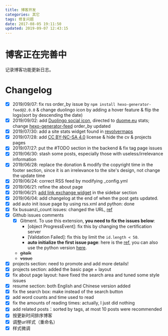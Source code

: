 ```yaml
---
title: 博客开发
categories: 其它
tags: 修复问题
date: 2017-08-05 19:11:50
updated: 2019-09-07 12:43:15
---
```

# 博客正在完善中
记录博客功能更新日志。

<!-- more -->
# Changelog
- [x] 2019/09/07: fix rss order_by issue by `npm install hexo-generator-feed@2.0.0` & change duolingo icon by adding a hover feature & flip the logs(sort by descending the date) 
- [x] 2019/09/02: add [Duolingo social icon](https://www.v2ex.com/static/img/social_duolingo.png), directed to [duome.eu](https://duome.eu/anoni15) stats; change [hexo-generator-feed](https://github.com/hexojs/hexo-generator-feed) order_by updated
- [x] 2019/07/30: add a site stats widget found in [revolvermaps](https://www.revolvermaps.com/)
- [x] 2019/07/28: add [CC BY-NC-SA 4.0](https://creativecommons.org/licenses/by-nc-sa/4.0/) license & hide the cv & projects pages
- [x] 2019/07/27: put the #TODO section in the backend & fix tag page issues
- [x] 2019/06/30: stash some posts, especially those with useless/irrelevance information
- [x] 2019/06/28: replace the donation & modify the copyright time in the footer section, since it is an irrelevance to the site's design, not change the update time
- [x] 2019/06/24: correct RSS feed by modifying _config.yml
- [x] 2019/06/21: refine the about page
- [x] 2019/06/21: [add link exchange widget](https://www.jianshu.com/p/43eb0819f51a) in the sidebar section
- [x] 2019/06/04: add changelog at the end of when the post gets updated.
- [x] add auto init issue page by using rss.xml and python: done
- [x] fix busuanzi_count issues: changed the URL, [ref](https://juejin.im/post/5bbc954a5188255c7c657ca5)
- [x] Github issues comments
    - [x] Gitment. To use this extension, **you need to fix the issues below**:
        - [object ProgressEvent]: fix this by changing the certification server
        - [Validation Failed]: fix this by limit the `id.length < 50`.
        - **auto initialize the first issue page**: here is the [ref](https://draveness.me/git-comments-initialize), you can also use the python version [here](https://gist.github.com/zhongqin0820/885d2aaeceaf445232b3f4badc0657e5).
    - ~~gitalk~~
    - ~~vssue~~
- [x] projects section: need to promote and add more details!
- [x] projects section: added the basic page + layout
- [x] fix about page layout: have fixed the search area and tuned some style issues
- [x] resume section: both English and Chinese version added
- [x] fix the search box: make instead of the search button
- [x] add word counts and time used to read
- [x] fix the amounts of reading times: actually, I just did nothing
- [x] add related posts：sorted by tags, at most 10 posts were recommended
- [x] 按更新时间排序博客
- [x] 调整url样式（重命名）
- [x] 样式微调

[//]: # (TODO:Zoking:2019/07/27)
[//]: # (- ~~willing to add web ad?~~ )
[//]: # (DUE:Zoking:2019/07/27)